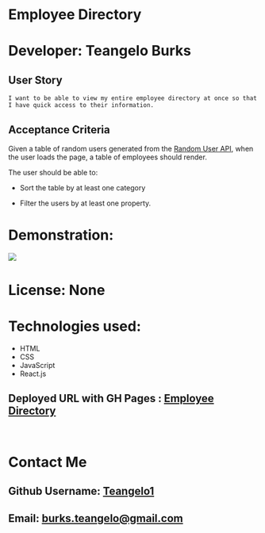 # Employee Directory

# Developer: Teangelo Burks

## User Story

``` As a user, 
I want to be able to view my entire employee directory at once so that 
I have quick access to their information.
```
## Acceptance Criteria

Given a table of random users generated from the [Random User API](https://randomuser.me/), when the user loads the page, a table of employees should render. 

The user should be able to:

  * Sort the table by at least one category

  * Filter the users by at least one property.

  # Demonstration:
  ![](images/EmployeeDirector.gif)
&nbsp;

# License: None


# Technologies used:

* HTML
* CSS 
* JavaScript
* React.js
&nbsp;

## Deployed URL with GH Pages : [Employee Directory]()
&nbsp;

# Contact Me
## Github Username: [Teangelo1](https://github.com/Teangelo1)
## Email: burks.teangelo@gmail.com
